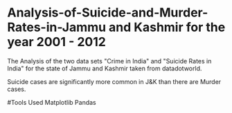 # Analysis-of-Suicide-and-Murder-Rates-in-Jammu and Kashmir for the year 2001 - 2012

The Analysis of the two data sets "Crime in India" and "Suicide Rates in India" for the state of Jammu and Kashmir taken from datadotworld.

Suicide cases are significantly more common in J&K than there are Murder cases.

#Tools Used
  Matplotlib
  Pandas
